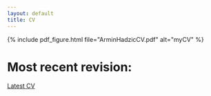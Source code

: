 ```yaml
---
layout: default
title: CV
---
```


{% include pdf_figure.html file="ArminHadzicCV.pdf" alt="myCV" %}

# Most recent revision: 
[Latest CV](https://github.com/arminHadzic/Curriculum-Vitae-Latex/blob/master/ArminHadzicCV.pdf)